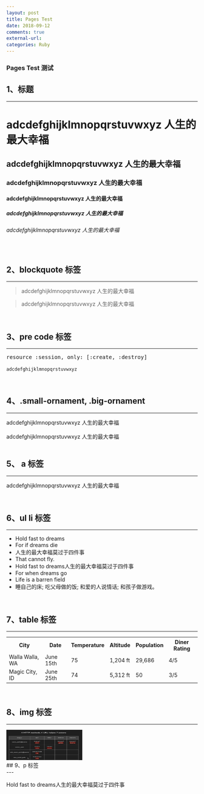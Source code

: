 ```yaml
---
layout: post
title: Pages Test
date: 2018-09-12
comments: true
external-url:
categories: Ruby
---
```



### Pages Test 测试


## 1、标题
---

<h1>  adcdefghijklmnopqrstuvwxyz 人生的最大幸福 </h1>

<h2>  adcdefghijklmnopqrstuvwxyz 人生的最大幸福 </h2>

<h3>  adcdefghijklmnopqrstuvwxyz 人生的最大幸福 </h3>

<h4>  adcdefghijklmnopqrstuvwxyz 人生的最大幸福 </h4>

<h5>  adcdefghijklmnopqrstuvwxyz 人生的最大幸福 </h5>

<h6>  adcdefghijklmnopqrstuvwxyz 人生的最大幸福 </h6>


<br>

## 2、blockquote 标签
---


<blockquote>adcdefghijklmnopqrstuvwxyz 人生的最大幸福</blockquote>

>adcdefghijklmnopqrstuvwxyz 人生的最大幸福 

<br>


## 3、pre code 标签
---

<pre>
resource :session, only: [:create, :destroy]	
</pre>

<code>adcdefghijklmnopqrstuvwxyz</code>

<br>




## 4、.small-ornament, .big-ornament<br>
---

<div class="small-ornament">
adcdefghijklmnopqrstuvwxyz 人生的最大幸福	
</div>
<br>
<div class="big-ornament">
adcdefghijklmnopqrstuvwxyz 人生的最大幸福	
</div>


<br>

## 5、 a 标签<br>
---


<a>adcdefghijklmnopqrstuvwxyz 人生的最大幸福</a>

<br>

## 6、ul li 标签
---
<ul>
  <li>Hold fast to dreams</li>
  <li>For if dreams die</li>
  <li>人生的最大幸福莫过于四件事</li>
  <li>That cannot fly.</li>
  <li>Hold fast to dreams人生的最大幸福莫过于四件事</li>
  <li>For when dreams go</li>
  <li>Life is a barren field</li>
  <li>睡自己的床; 吃父母做的饭; 和爱的人说情话; 和孩子做游戏。</li>
</ul>

<br>

## 7、table 标签
---
<table>
      <tr>
         <th>City</th>
         <th>Date</th>
         <th>Temperature</th>
         <th>Altitude</th>
         <th>Population</th>
         <th>Diner Rating</th>
      </tr>
      <tr>
         <td>Walla Walla, WA</td>
         <td>June 15th</td>
         <td>75</td>
         <td>1,204 ft</td>
         <td>29,686</td>
         <td>4/5</td>
      </tr>
      <tr>
         <td>Magic City, ID</td>
         <td>June 25th</td>
         <td>74</td>
         <td>5,312 ft</td>
         <td>50</td>
         <td>3/5</td>
      </tr>
   </table>


<br>

## 8、img 标签<br>
---

<img src="/image/routes.jpg" alt="Het meisje met de parel" width="200px" height="80px" style="margin:0"> 

<br>
## 9、p 标签<br>
---

<p>Hold fast to dreams人生的最大幸福莫过于四件事</p>